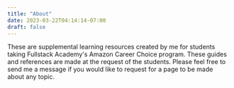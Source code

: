 ```yaml
---
title: "About"
date: 2023-03-22T04:14:14-07:00
draft: false
---
```


These are supplemental learning resources created by me for students taking Fullstack Academy's Amazon Career Choice program. These guides and references are made at the request of the students. Please feel free to send me a message if you would like to request for a page to be made about any topic. 


